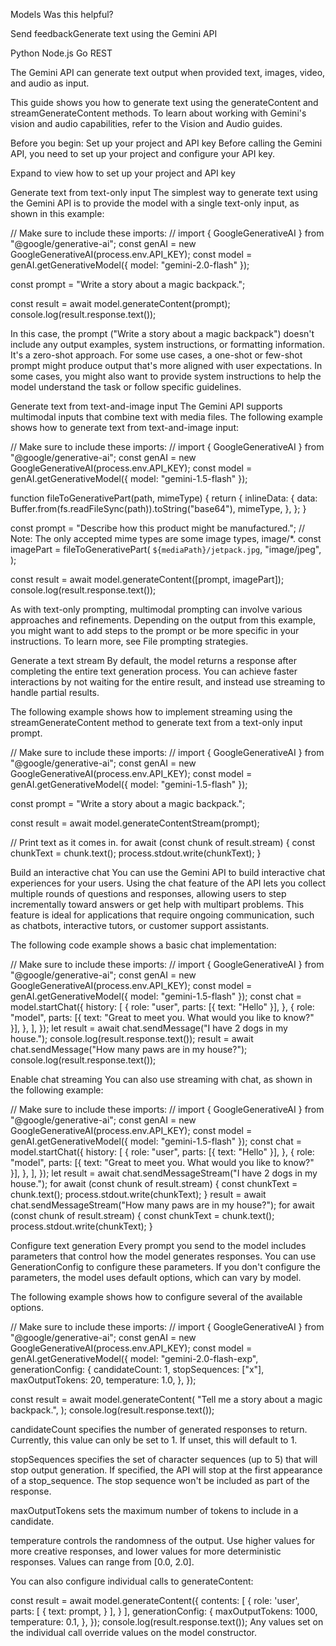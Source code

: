 Models
Was this helpful?

Send feedbackGenerate text using the Gemini API

Python Node.js Go REST

The Gemini API can generate text output when provided text, images, video, and audio as input.

This guide shows you how to generate text using the generateContent and streamGenerateContent methods. To learn about working with Gemini's vision and audio capabilities, refer to the Vision and Audio guides.

Before you begin: Set up your project and API key
Before calling the Gemini API, you need to set up your project and configure your API key.

 Expand to view how to set up your project and API key

Generate text from text-only input
The simplest way to generate text using the Gemini API is to provide the model with a single text-only input, as shown in this example:


// Make sure to include these imports:
// import { GoogleGenerativeAI } from "@google/generative-ai";
const genAI = new GoogleGenerativeAI(process.env.API_KEY);
const model = genAI.getGenerativeModel({ model: "gemini-2.0-flash" });

const prompt = "Write a story about a magic backpack.";

const result = await model.generateContent(prompt);
console.log(result.response.text());

In this case, the prompt ("Write a story about a magic backpack") doesn't include any output examples, system instructions, or formatting information. It's a zero-shot approach. For some use cases, a one-shot or few-shot prompt might produce output that's more aligned with user expectations. In some cases, you might also want to provide system instructions to help the model understand the task or follow specific guidelines.

Generate text from text-and-image input
The Gemini API supports multimodal inputs that combine text with media files. The following example shows how to generate text from text-and-image input:


// Make sure to include these imports:
// import { GoogleGenerativeAI } from "@google/generative-ai";
const genAI = new GoogleGenerativeAI(process.env.API_KEY);
const model = genAI.getGenerativeModel({ model: "gemini-1.5-flash" });

function fileToGenerativePart(path, mimeType) {
  return {
    inlineData: {
      data: Buffer.from(fs.readFileSync(path)).toString("base64"),
      mimeType,
    },
  };
}

const prompt = "Describe how this product might be manufactured.";
// Note: The only accepted mime types are some image types, image/*.
const imagePart = fileToGenerativePart(
  `${mediaPath}/jetpack.jpg`,
  "image/jpeg",
);

const result = await model.generateContent([prompt, imagePart]);
console.log(result.response.text());

As with text-only prompting, multimodal prompting can involve various approaches and refinements. Depending on the output from this example, you might want to add steps to the prompt or be more specific in your instructions. To learn more, see File prompting strategies.

Generate a text stream
By default, the model returns a response after completing the entire text generation process. You can achieve faster interactions by not waiting for the entire result, and instead use streaming to handle partial results.

The following example shows how to implement streaming using the streamGenerateContent method to generate text from a text-only input prompt.


// Make sure to include these imports:
// import { GoogleGenerativeAI } from "@google/generative-ai";
const genAI = new GoogleGenerativeAI(process.env.API_KEY);
const model = genAI.getGenerativeModel({ model: "gemini-1.5-flash" });

const prompt = "Write a story about a magic backpack.";

const result = await model.generateContentStream(prompt);

// Print text as it comes in.
for await (const chunk of result.stream) {
  const chunkText = chunk.text();
  process.stdout.write(chunkText);
}

Build an interactive chat
You can use the Gemini API to build interactive chat experiences for your users. Using the chat feature of the API lets you collect multiple rounds of questions and responses, allowing users to step incrementally toward answers or get help with multipart problems. This feature is ideal for applications that require ongoing communication, such as chatbots, interactive tutors, or customer support assistants.

The following code example shows a basic chat implementation:


// Make sure to include these imports:
// import { GoogleGenerativeAI } from "@google/generative-ai";
const genAI = new GoogleGenerativeAI(process.env.API_KEY);
const model = genAI.getGenerativeModel({ model: "gemini-1.5-flash" });
const chat = model.startChat({
  history: [
    {
      role: "user",
      parts: [{ text: "Hello" }],
    },
    {
      role: "model",
      parts: [{ text: "Great to meet you. What would you like to know?" }],
    },
  ],
});
let result = await chat.sendMessage("I have 2 dogs in my house.");
console.log(result.response.text());
result = await chat.sendMessage("How many paws are in my house?");
console.log(result.response.text());

Enable chat streaming
You can also use streaming with chat, as shown in the following example:


// Make sure to include these imports:
// import { GoogleGenerativeAI } from "@google/generative-ai";
const genAI = new GoogleGenerativeAI(process.env.API_KEY);
const model = genAI.getGenerativeModel({ model: "gemini-1.5-flash" });
const chat = model.startChat({
  history: [
    {
      role: "user",
      parts: [{ text: "Hello" }],
    },
    {
      role: "model",
      parts: [{ text: "Great to meet you. What would you like to know?" }],
    },
  ],
});
let result = await chat.sendMessageStream("I have 2 dogs in my house.");
for await (const chunk of result.stream) {
  const chunkText = chunk.text();
  process.stdout.write(chunkText);
}
result = await chat.sendMessageStream("How many paws are in my house?");
for await (const chunk of result.stream) {
  const chunkText = chunk.text();
  process.stdout.write(chunkText);
}

Configure text generation
Every prompt you send to the model includes parameters that control how the model generates responses. You can use GenerationConfig to configure these parameters. If you don't configure the parameters, the model uses default options, which can vary by model.

The following example shows how to configure several of the available options.


// Make sure to include these imports:
// import { GoogleGenerativeAI } from "@google/generative-ai";
const genAI = new GoogleGenerativeAI(process.env.API_KEY);
const model = genAI.getGenerativeModel({
  model: "gemini-2.0-flash-exp",
  generationConfig: {
    candidateCount: 1,
    stopSequences: ["x"],
    maxOutputTokens: 20,
    temperature: 1.0,
  },
});

const result = await model.generateContent(
  "Tell me a story about a magic backpack.",
);
console.log(result.response.text());

candidateCount specifies the number of generated responses to return. Currently, this value can only be set to 1. If unset, this will default to 1.

stopSequences specifies the set of character sequences (up to 5) that will stop output generation. If specified, the API will stop at the first appearance of a stop_sequence. The stop sequence won't be included as part of the response.

maxOutputTokens sets the maximum number of tokens to include in a candidate.

temperature controls the randomness of the output. Use higher values for more creative responses, and lower values for more deterministic responses. Values can range from [0.0, 2.0].

You can also configure individual calls to generateContent:


const result = await model.generateContent({
  contents: [
    {
      role: 'user',
      parts: [
        {
          text: prompt,
        }
      ],
    }
  ],
  generationConfig: {
    maxOutputTokens: 1000,
    temperature: 0.1,
  },
});
console.log(result.response.text());
Any values set on the individual call override values on the model constructor.

